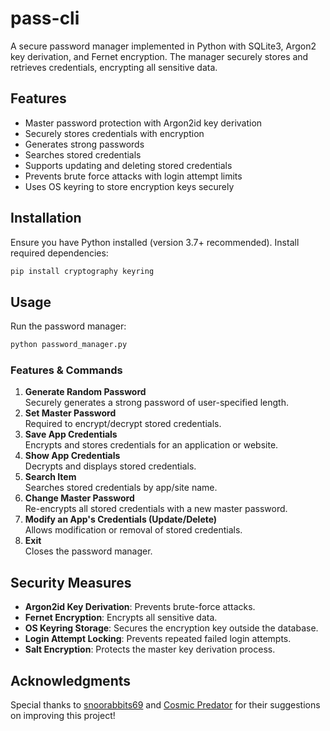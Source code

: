 # pass-cli

A secure password manager implemented in Python with SQLite3, Argon2 key derivation, and Fernet encryption. The manager securely stores and retrieves credentials, encrypting all sensitive data.

## Features
- Master password protection with Argon2id key derivation
- Securely stores credentials with encryption
- Generates strong passwords
- Searches stored credentials
- Supports updating and deleting stored credentials
- Prevents brute force attacks with login attempt limits
- Uses OS keyring to store encryption keys securely

## Installation

Ensure you have Python installed (version 3.7+ recommended). Install required dependencies:

```sh
pip install cryptography keyring
```

## Usage

Run the password manager:

```sh
python password_manager.py
```

### Features & Commands

1. **Generate Random Password**  
   Securely generates a strong password of user-specified length.
2. **Set Master Password**  
   Required to encrypt/decrypt stored credentials.
3. **Save App Credentials**  
   Encrypts and stores credentials for an application or website.
4. **Show App Credentials**  
   Decrypts and displays stored credentials.
5. **Search Item**  
   Searches stored credentials by app/site name.
6. **Change Master Password**  
   Re-encrypts all stored credentials with a new master password.
7. **Modify an App's Credentials (Update/Delete)**  
   Allows modification or removal of stored credentials.
8. **Exit**  
   Closes the password manager.

## Security Measures
- **Argon2id Key Derivation**: Prevents brute-force attacks.
- **Fernet Encryption**: Encrypts all sensitive data.
- **OS Keyring Storage**: Secures the encryption key outside the database.
- **Login Attempt Locking**: Prevents repeated failed login attempts.
- **Salt Encryption**: Protects the master key derivation process.

## Acknowledgments
Special thanks to [snoorabbits69](https://github.com/snoorabbits69/) and [Cosmic Predator](https://github.com/CosmicPredator) for their suggestions on improving this project!


